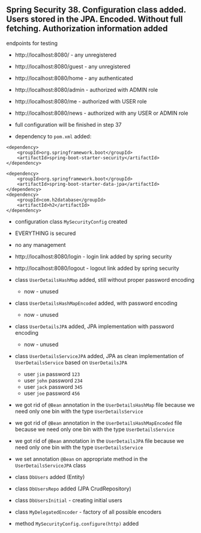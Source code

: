 ## Spring Security 38. Configuration class added. Users stored in the JPA. Encoded. Without full fetching. Authorization information added

endpoints for testing

- http://localhost:8080/       - any unregistered
- http://localhost:8080/guest  - any unregistered
- http://localhost:8080/home   - any authenticated
- http://localhost:8080/admin  - authorized with ADMIN role
- http://localhost:8080/me     - authorized with USER role
- http://localhost:8080/news   - authorized with any USER or ADMIN role 
- full configuration will be finished in step 37 

- dependency to `pom.xml` added:
```        
<dependency>
    <groupId>org.springframework.boot</groupId>
    <artifactId>spring-boot-starter-security</artifactId>
</dependency>
```
```        
<dependency>
    <groupId>org.springframework.boot</groupId>
    <artifactId>spring-boot-starter-data-jpa</artifactId>
</dependency>
<dependency>
    <groupId>com.h2database</groupId>
    <artifactId>h2</artifactId>
</dependency>
```
- configuration class `MySecurityConfig` created
- EVERYTHING is secured

- no any management
- http://localhost:8080/login  - login link added by spring security
- http://localhost:8080/logout - logout link added by spring security

- class `UserDetailsHashMap` added, still without proper password encoding
  - now - unused
- class `UserDetailsHashMapEncoded` added, with password encoding
  - now - unused
- class `UserDetailsJPA` added, JPA implementation with password encoding
  - now - unused
- class `UserDetailsServiceJPA` added, JPA as clean implementation of `UserDetailsService` based on `UserDetailsJPA`
  - user `jim`  password `123`
  - user `john` password `234`
  - user `jack` password `345`
  - user `joe`  password `456`

- we got rid of `@Bean` annotation in the `UserDetailsHashMap` file because we need only one bin with the type `UserDetailsService`
- we got rid of `@Bean` annotation in the `UserDetailsHashMapEncoded` file because we need only one bin with the type `UserDetailsService`
- we got rid of `@Bean` annotation in the `UserDetailsJPA` file because we need only one bin with the type `UserDetailsService`
- we set annotation `@Bean` on appropriate method in the `UserDetailsServiceJPA` class
- class `DbUsers` added (Entity)
- class `DbUsersRepo` added (JPA CrudRepository)
- class `DbUsersInitial` - creating initial users
- class `MyDelegatedEncoder` - factory of all possible encoders

- method `MySecurityConfig.configure(http)` added
